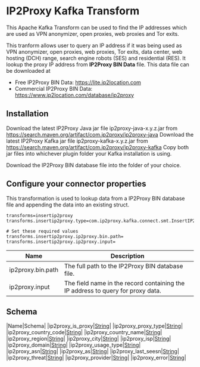 # IP2Proxy Kafka Transform

This Apache Kafka Transform can be used to find the IP addresses which are used as VPN anonymizer, open proxies, web proxies and Tor exits.

This tranform allows user to query an IP address if it was being used as VPN anonymizer, open proxies, web proxies, Tor exits, data center, web hosting (DCH) range, search engine robots (SES) and residential (RES). It lookup the proxy IP address from **IP2Proxy BIN Data** file. This data file can be downloaded at

* Free IP2Proxy BIN Data: https://lite.ip2location.com
* Commercial IP2Proxy BIN Data: https://www.ip2location.com/database/ip2proxy

## Installation

Download the latest IP2Proxy Java jar file ip2proxy-java-x.y.z.jar from https://search.maven.org/artifact/com.ip2proxy/ip2proxy-java
Download the latest IP2Proxy Kafka jar file ip2proxy-kafka-x.y.z.jar from https://search.maven.org/artifact/com.ip2proxy/ip2proxy-kafka
Copy both jar files into whichever plugin folder your Kafka installation is using.

Download the IP2Proxy BIN database file into the folder of your choice.

##

## Configure your connector properties

This transformation is used to lookup data from a IP2Proxy BIN database file and appending the data into an existing struct.

```properties
transforms=insertip2proxy
transforms.insertip2proxy.type=com.ip2proxy.kafka.connect.smt.InsertIP2Proxy$Value

# Set these required values
transforms.insertip2proxy.ip2proxy.bin.path=
transforms.insertip2proxy.ip2proxy.input=
```

|Name|Description|
|---|---|
|ip2proxy.bin.path|The full path to the IP2Proxy BIN database file.|
|ip2proxy.input|The field name in the record containing the IP address to query for proxy data.|

## Schema

|Name|Schema|
|ip2proxy_is_proxy|[String](https://kafka.apache.org/0102/javadoc/org/apache/kafka/connect/data/Schema.Type.html#STRING)|
|ip2proxy_proxy_type|[String](https://kafka.apache.org/0102/javadoc/org/apache/kafka/connect/data/Schema.Type.html#STRING)|
|ip2proxy_country_code|[String](https://kafka.apache.org/0102/javadoc/org/apache/kafka/connect/data/Schema.Type.html#STRING)|
|ip2proxy_country_name|[String](https://kafka.apache.org/0102/javadoc/org/apache/kafka/connect/data/Schema.Type.html#STRING)|
|ip2proxy_region|[String](https://kafka.apache.org/0102/javadoc/org/apache/kafka/connect/data/Schema.Type.html#STRING)|
|ip2proxy_city|[String](https://kafka.apache.org/0102/javadoc/org/apache/kafka/connect/data/Schema.Type.html#STRING)|
|ip2proxy_isp|[String](https://kafka.apache.org/0102/javadoc/org/apache/kafka/connect/data/Schema.Type.html#STRING)|
|ip2proxy_domain|[String](https://kafka.apache.org/0102/javadoc/org/apache/kafka/connect/data/Schema.Type.html#STRING)|
|ip2proxy_usage_type|[String](https://kafka.apache.org/0102/javadoc/org/apache/kafka/connect/data/Schema.Type.html#STRING)|
|ip2proxy_asn|[String](https://kafka.apache.org/0102/javadoc/org/apache/kafka/connect/data/Schema.Type.html#STRING)|
|ip2proxy_as|[String](https://kafka.apache.org/0102/javadoc/org/apache/kafka/connect/data/Schema.Type.html#STRING)|
|ip2proxy_last_seesn|[String](https://kafka.apache.org/0102/javadoc/org/apache/kafka/connect/data/Schema.Type.html#STRING)|
|ip2proxy_threat|[String](https://kafka.apache.org/0102/javadoc/org/apache/kafka/connect/data/Schema.Type.html#STRING)|
|ip2proxy_provider|[String](https://kafka.apache.org/0102/javadoc/org/apache/kafka/connect/data/Schema.Type.html#STRING)|
|ip2proxy_error|[String](https://kafka.apache.org/0102/javadoc/org/apache/kafka/connect/data/Schema.Type.html#STRING)|
